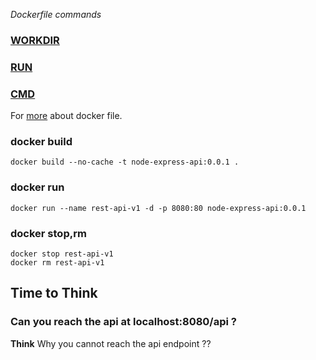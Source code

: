 *Dockerfile commands*
### [WORKDIR](https://docs.docker.com/engine/reference/builder/#workdir)

### [RUN](https://docs.docker.com/engine/reference/builder/#run)

### [CMD](https://docs.docker.com/engine/reference/builder/#cmd)

For [more](https://docs.docker.com/engine/reference/builder/) about docker file.

### docker build
```
docker build --no-cache -t node-express-api:0.0.1 .
```

### docker run
```
docker run --name rest-api-v1 -d -p 8080:80 node-express-api:0.0.1
```

### docker stop,rm
```
docker stop rest-api-v1
docker rm rest-api-v1
```

## Time to Think 
### Can you reach the api at localhost:8080/api ?
**Think** Why you cannot reach the api endpoint ??